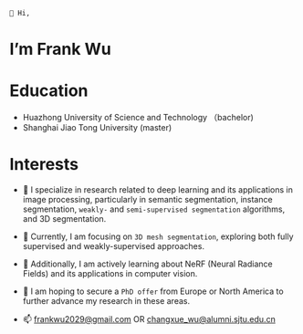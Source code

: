     👋 Hi,
# I’m Frank Wu
# Education
- Huazhong University of Science and Technology （bachelor)
- Shanghai Jiao Tong University (master)
# Interests
- 👀 I specialize in research related to deep learning and its applications in image processing, particularly in semantic segmentation, instance segmentation, `weakly-` and `semi-supervised segmentation` algorithms, and 3D segmentation.
- 🌱 Currently, I am focusing on `3D mesh segmentation`, exploring both fully supervised and weakly-supervised approaches.
- 👀 Additionally, I am actively learning about NeRF (Neural Radiance Fields) and its applications in computer vision.
- 🌱 I am hoping to secure a `PhD offer` from Europe or North America to further advance my research in these areas.

- 📫 frankwu2029@gmail.com OR changxue_wu@alumni.sjtu.edu.cn

<!---
FrankWuuu/FrankWuuu is a ✨ special ✨ repository because its `README.md` (this file) appears on your GitHub profile.
You can click the Preview link to take a look at your changes.
--->
